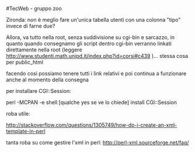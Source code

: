 #TecWeb - gruppo zoo

Zironda: non è meglio fare un'unica tabella utenti con una colonna "tipo" invece di farne due?

Allora, va tutto nella root, senza suddivisione su cgi-bin e sarcazzo, in quanto quando consegnamo gli script dentro cgi-bin verranno linkati direttamente nella root (leggere http://www.studenti.math.unipd.it/index.php?id=corsi#c439 )... stessa cosa per public_html

facendo così possiamo tenere tutti i link relativi e poi continua a funzionare anche al momento della consegna



per installare CGI::Session:

perl -MCPAN -e shell
[qualche yes se ve lo chiede]
install CGI::Session



roba utile:

http://stackoverflow.com/questions/1305749/how-do-i-create-an-xml-template-in-perl

tanta roba su come gestire l'xml in perl:
http://perl-xml.sourceforge.net/faq/